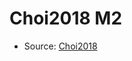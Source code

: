 <a name="material" />

# Choi2018 M2
<script type="application/ld+json">
  {
    "@context": "https://schema.org/",
    "@type": "ChemicalSubstance",
    "http://purl.org/dc/terms/conformsTo":
      {
        "@type": "CreativeWork",
        "@id": "https://bioschemas.org/profiles/ChemicalSubstance/0.4-RELEASE/"
      },
    "@id": "https://egonw.github.io/nanowiki/nanowiki513.html#material",
    "name": "Choi2018 M2",
    "sameAs": "http://127.0.0.1/mediawiki/index.php/Special:URIResolver/Choi2018_M2"
  }
</script>


* Source: [Choi2018](Choi2018.md)

